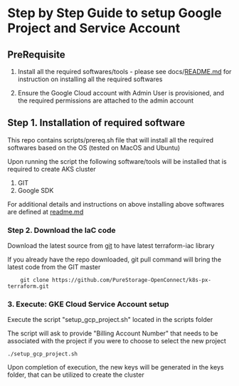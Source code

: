 # Step by Step Guide to setup Google Project and Service Account 

## PreRequisite

1. Install all the required softwares/tools - please see docs/[README.md](../../README.md) for instruction on installing all the required softwares
   
2. Ensure the Google Cloud account with Admin User is provisioned, and the required permissions are attached to the admin account
   

## Step 1. Installation of required software

This repo contains scripts/prereq.sh file that will install all the required softwares based on the OS (tested on MacOS and Ubuntu)

Upon running the script the following software/tools will be installed that is required to create AKS cluster

1. GIT
2. Google SDK


For additional details and instructions on above installing above softwares are defined at [readme.md](../../README.md)

### Step 2. Download the IaC code

Download the latest source from [git](https://github.com/PureStorage-OpenConnect/k8s-px-terraform.git) to have latest terraform-iac library

If you already have the repo downloaded, git pull command will bring the latest code from the GIT master

```
    git clone https://github.com/PureStorage-OpenConnect/k8s-px-terraform.git
```

### 3. Execute: GKE Cloud Service Account setup

Execute the script "setup_gcp_project.sh" located in the scripts folder

The script will ask to provide "Billing Account Number" that needs to be associated with the project if you were to choose to select the new project

```
./setup_gcp_project.sh
```

Upon completion of execution, the new keys will be generated in the keys folder, that can be utilized to create the cluster